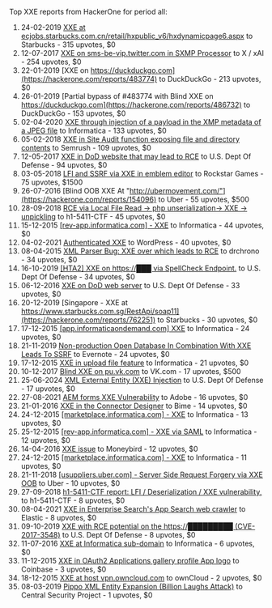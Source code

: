 Top XXE reports from HackerOne for period all:

1. 24-02-2019 [XXE at ecjobs.starbucks.com.cn/retail/hxpublic_v6/hxdynamicpage6.aspx](https://hackerone.com/reports/500515) to Starbucks - 315 upvotes, $0
2. 12-07-2017 [XXE on sms-be-vip.twitter.com in SXMP Processor](https://hackerone.com/reports/248668) to X / xAI - 254 upvotes, $0
3. 22-01-2019 [XXE on https://duckduckgo.com](https://hackerone.com/reports/483774) to DuckDuckGo - 213 upvotes, $0
4. 26-01-2019 [Partial bypass of #483774 with Blind XXE on https://duckduckgo.com](https://hackerone.com/reports/486732) to DuckDuckGo - 153 upvotes, $0
5. 02-04-2020 [XXE through injection of a payload in the XMP metadata of a JPEG file](https://hackerone.com/reports/836877) to Informatica - 133 upvotes, $0
6. 05-02-2018 [XXE in Site Audit function exposing file and directory contents](https://hackerone.com/reports/312543) to Semrush - 109 upvotes, $0
7. 12-05-2017 [XXE in DoD website that may lead to RCE](https://hackerone.com/reports/227880) to U.S. Dept Of Defense - 94 upvotes, $0
8. 03-05-2018 [LFI and SSRF via XXE in emblem editor](https://hackerone.com/reports/347139) to Rockstar Games - 75 upvotes, $1500
9. 26-07-2016 [Blind OOB XXE At "http://ubermovement.com/"](https://hackerone.com/reports/154096) to Uber - 55 upvotes, $500
10. 28-09-2018 [RCE via Local File Read -\> php unserialization-\> XXE -\> unpickling](https://hackerone.com/reports/415501) to h1-5411-CTF - 45 upvotes, $0
11. 15-12-2015 [[rev-app.informatica.com] - XXE](https://hackerone.com/reports/105434) to Informatica - 44 upvotes, $0
12. 04-02-2021 [Authenticated XXE](https://hackerone.com/reports/1095645) to WordPress - 40 upvotes, $0
13. 08-04-2015 [XML Parser Bug: XXE over which leads to RCE](https://hackerone.com/reports/55431) to drchrono - 34 upvotes, $0
14. 16-10-2019 [[HTA2] XXE on https://███ via SpellCheck Endpoint.](https://hackerone.com/reports/715949) to U.S. Dept Of Defense - 34 upvotes, $0
15. 06-12-2016 [XXE on DoD web server](https://hackerone.com/reports/188743) to U.S. Dept Of Defense - 33 upvotes, $0
16. 20-12-2019 [Singapore - XXE at https://www.starbucks.com.sg/RestApi/soap11](https://hackerone.com/reports/762251) to Starbucks - 30 upvotes, $0
17. 17-12-2015 [[app.informaticaondemand.com] XXE](https://hackerone.com/reports/105753) to Informatica - 24 upvotes, $0
18. 21-11-2019 [Non-production Open Database In Combination With XXE Leads To SSRF](https://hackerone.com/reports/742808) to Evernote - 24 upvotes, $0
19. 17-12-2015 [ XXE in upload file feature](https://hackerone.com/reports/105787) to Informatica - 21 upvotes, $0
20. 10-12-2017 [Blind XXE on pu.vk.com](https://hackerone.com/reports/296622) to VK.com - 17 upvotes, $500
21. 25-06-2024 [XML External Entity (XXE) Injection](https://hackerone.com/reports/2573567) to U.S. Dept Of Defense - 17 upvotes, $0
22. 27-08-2021 [AEM forms XXE Vulnerability](https://hackerone.com/reports/1321070) to Adobe - 16 upvotes, $0
23. 21-01-2016 [XXE in the Connector Designer](https://hackerone.com/reports/112116) to Bime - 14 upvotes, $0
24. 24-12-2015 [[marketplace.informatica.com] - XXE](https://hackerone.com/reports/106797) to Informatica - 13 upvotes, $0
25. 25-12-2015 [[rev-app.informatica.com] - XXE via SAML](https://hackerone.com/reports/106865) to Informatica - 12 upvotes, $0
26. 14-04-2016 [XXE issue](https://hackerone.com/reports/130661) to Moneybird - 12 upvotes, $0
27. 24-12-2015 [[marketplace.informatica.com] - XXE](https://hackerone.com/reports/106802) to Informatica - 11 upvotes, $0
28. 21-11-2018 [[usuppliers.uber.com] - Server Side Request Forgery via XXE OOB](https://hackerone.com/reports/448598) to Uber - 10 upvotes, $0
29. 27-09-2018 [h1-5411-CTF report: LFI / Deserialization / XXE vulnerability, ](https://hackerone.com/reports/415233) to h1-5411-CTF - 8 upvotes, $0
30. 08-04-2021 [XXE in Enterprise Search's App Search web crawler](https://hackerone.com/reports/1156748) to Elastic - 8 upvotes, $0
31. 09-10-2019 [XXE with RCE potential on the https://█████████ (CVE-2017-3548)](https://hackerone.com/reports/710654) to U.S. Dept Of Defense - 8 upvotes, $0
32. 11-07-2016 [XXE at Informatica sub-domain](https://hackerone.com/reports/150520) to Informatica - 6 upvotes, $0
33. 11-12-2015 [XXE in OAuth2 Applications gallery profile App logo](https://hackerone.com/reports/104620) to Coinbase - 3 upvotes, $0
34. 18-12-2015 [XXE at host vpn.owncloud.com](https://hackerone.com/reports/105980) to ownCloud - 2 upvotes, $0
35. 08-03-2019 [Pippo XML Entity Expansion (Billion Laughs Attack)](https://hackerone.com/reports/506791) to Central Security Project - 1 upvotes, $0
